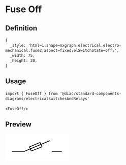 # Fuse Off

## Definition

```
{
  _style: 'html=1;shape=mxgraph.electrical.electro-mechanical.fuse2;aspect=fixed;elSwitchState=off;',
  _width: 75,
  _height: 20,
}
```

## Usage

```
import { FuseOff } from '@diac/standard-components-diagrams/electricalSwitchesAndRelays'

<FuseOff/>
```

## Preview

<img src="./fuse-off.png" width="200"/>
